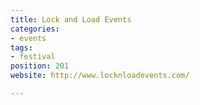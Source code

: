 ```yaml
---
title: Lock and Load Events
categories:
- events
tags:
- festival
position: 201
website: http://www.locknloadevents.com/

---
```


